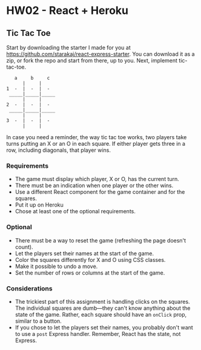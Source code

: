 # HW02 - React + Heroku

## Tic Tac Toe

Start by downloading the starter I made for you at https://github.com/starakaj/react-express-starter. You can download it as a zip, or fork the repo and start from there, up to you. Next, implement tic-tac-toe.

```
   a     b     c
      |     |     
1  -  |  -  |  -  
 _____|_____|_____
      |     |     
2  -  |  -  |  -  
 _____|_____|_____
      |     |     
3  -  |  -  |  -  
      |     |     
```

In case you need a reminder, the way tic tac toe works, two players take turns putting an X or an O in each square. If either player gets three in a row, including diagonals, that player wins.

### Requirements
- The game must display which player, X or O, has the current turn.
- There must be an indication when one player or the other wins.
- Use a different React component for the game container and for the squares.
- Put it up on Heroku
- Chose at least one of the optional requirements.

### Optional
- There must be a way to reset the game (refreshing the page doesn't count).
- Let the players set their names at the start of the game.
- Color the squares differently for X and O using CSS classes.
- Make it possible to undo a move.
- Set the number of rows or columns at the start of the game.

### Considerations
- The trickiest part of this assignment is handling clicks on the squares. The individual squares are dumb—they can't know anything about the state of the game. Rather, each square should have an `onClick` prop, similar to a button.
- If you chose to let the players set their names, you probably don't want to use a `post` Express handler. Remember, React has the state, not Express.